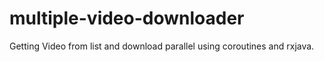 # multiple-video-downloader
Getting Video from list and download parallel using coroutines and rxjava.
